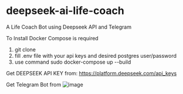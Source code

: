 # deepseek-ai-life-coach
A Life Coach Bot using Deepseek API and Telegram 

To Install Docker Compose is required

1. git clone
2. fill .env file with your api keys and desired postgres user/password
3. use command sudo docker-compose up --build


Get DEEPSEEK API KEY from:
https://platform.deepseek.com/api_keys

Get Telegram Bot from 
![image](https://github.com/user-attachments/assets/f58f13f7-7152-420c-9973-bb31a66fe92d)

